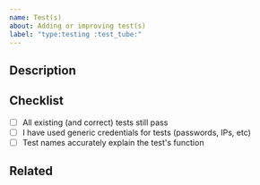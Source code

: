 ```yaml
---
name: Test(s)
about: Adding or improving test(s)
label: "type:testing :test_tube:"
---
```

<!--
  You are amazing! Thanks for contributing to the project!
  Please, DO NOT DELETE ANY TEXT from this template! (unless instructed).
-->
## Description
<!-- Write a short, concise description of what this pull request adds or changes -->

## Checklist
<!-- Place an "x" in each box to confirm you have completed all steps -->
* [ ] All existing (and correct) tests still pass
* [ ] I have used generic credentials for tests (passwords, IPs, etc)
* [ ] Test names accurately explain the test's function

## Related
<!-- add any issues or pull requests to which this PR relates -->
